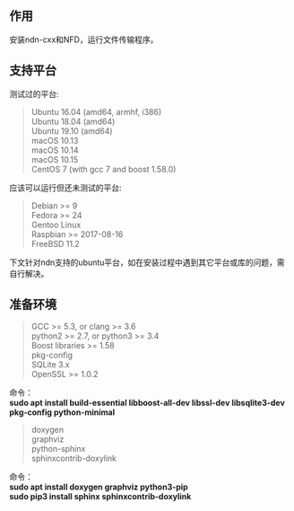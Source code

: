 ## 作用
安装ndn-cxx和NFD，运行文件传输程序。

## 支持平台

测试过的平台:
> Ubuntu 16.04 (amd64, armhf, i386)  
> Ubuntu 18.04 (amd64)  
> Ubuntu 19.10 (amd64)  
> macOS 10.13  
> macOS 10.14  
> macOS 10.15  
> CentOS 7 (with gcc 7 and boost 1.58.0)  

应该可以运行但还未测试的平台:
> Debian >= 9  
> Fedora >= 24  
> Gentoo Linux  
> Raspbian >= 2017-08-16  
> FreeBSD 11.2  

下文针对ndn支持的ubuntu平台，如在安装过程中遇到其它平台或库的问题，需自行解决。

## 准备环境
> GCC >= 5.3, or clang >= 3.6  
> python2 >= 2.7, or python3 >= 3.4  
> Boost libraries >= 1.58  
> pkg-config  
> SQLite 3.x  
> OpenSSL >= 1.0.2  

命令：  
**sudo apt install build-essential libboost-all-dev libssl-dev libsqlite3-dev pkg-config python-minimal**

> doxygen  
> graphviz  
> python-sphinx  
> sphinxcontrib-doxylink  

命令：  
**sudo apt install doxygen graphviz python3-pip  
sudo pip3 install sphinx sphinxcontrib-doxylink**
